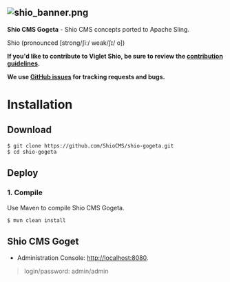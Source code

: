 ![shio_banner.png](https://shiocms.github.io/shio/img/shio_banner.png) 
------

**Shio CMS Gogeta** - Shio CMS concepts ported to Apache Sling.

Shio (pronounced [strong/ʃiː/ weak/ʃɪ/ o])

**If you'd like to contribute to Viglet Shio, be sure to review the [contribution
guidelines](CONTRIBUTING.md).**

**We use [GitHub issues](https://github.com/ShioCMS/shio-gogeta/issues) for tracking requests and bugs.**

# Installation

## Download

```shell
$ git clone https://github.com/ShioCMS/shio-gogeta.git
$ cd shio-gogeta
```

## Deploy 

### 1. Compile

Use Maven to compile Shio CMS Gogeta.

```shell
$ mvn clean install
```

## Shio CMS Goget
* Administration Console: [http://localhost:8080](http://localhost:8080).

> login/password: admin/admin
